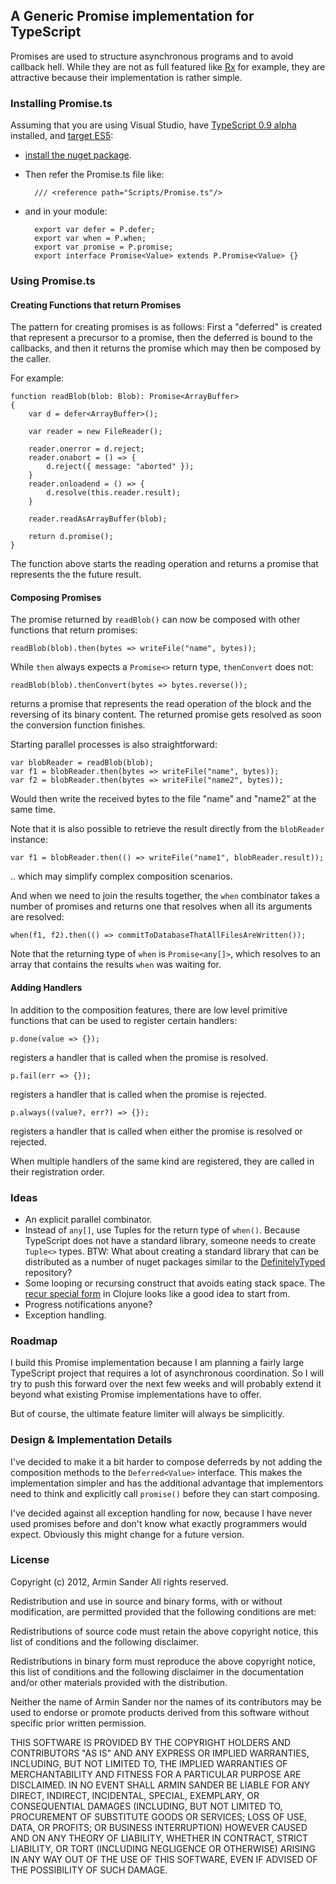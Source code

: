 ## A Generic Promise implementation for TypeScript

Promises are used to structure asynchronous programs and to avoid callback hell. While they are not as full featured like [Rx](https://github.com/Reactive-Extensions/RxJS) for example, they are attractive because their implementation is rather simple.

### Installing Promise.ts

Assuming that you are using Visual Studio, have [TypeScript 0.9 alpha](https://typescript.codeplex.com/releases/view/105503) installed, and [target ES5](https://github.com/pragmatrix/Promise/blob/master/Promise.csproj#L70):

- [install the nuget package](http://nuget.org/packages/Promise.TypeScript/).

- Then refer the Promise.ts file like:

		/// <reference path="Scripts/Promise.ts"/>

- and in your module:

		export var defer = P.defer;
		export var when = P.when;
		export var promise = P.promise;
		export interface Promise<Value> extends P.Promise<Value> {}

### Using Promise.ts

#### Creating Functions that return Promises

The pattern for creating promises is as follows: First a "deferred" is created that represent a precursor to a promise, then the deferred is bound to the callbacks, and then it returns the promise which may then be composed by the caller.

For example:
	
	function readBlob(blob: Blob): Promise<ArrayBuffer>
	{
		var d = defer<ArrayBuffer>();

		var reader = new FileReader();

		reader.onerror = d.reject;
		reader.onabort = () => {
			d.reject({ message: "aborted" });
		}
		reader.onloadend = () => {
			d.resolve(this.reader.result);
		}

		reader.readAsArrayBuffer(blob);

		return d.promise();
	}

The function above starts the reading operation and returns a promise that represents the the future result.

#### Composing Promises

The promise returned by `readBlob()` can now be composed with other functions that return promises:

	readBlob(blob).then(bytes => writeFile("name", bytes));

While `then` always expects a `Promise<>` return type, `thenConvert` does not:

	readBlob(blob).thenConvert(bytes => bytes.reverse());

returns a promise that represents the read operation of the block and the reversing of its binary content. The returned promise gets resolved as soon the conversion function finishes.

Starting parallel processes is also straightforward:

	var blobReader = readBlob(blob);
	var f1 = blobReader.then(bytes => writeFile("name", bytes));
	var f2 = blobReader.then(bytes => writeFile("name2", bytes));

Would then write the received bytes to the file "name" and "name2" at the same time.

Note that it is also possible to retrieve the result directly from the `blobReader` instance:

	var f1 = blobReader.then(() => writeFile("name1", blobReader.result));
	
.. which may simplify complex composition scenarios.

And when we need to join the results together, the `when` combinator takes a number of promises and returns one that resolves when all its arguments are resolved:

	when(f1, f2).then(() => commitToDatabaseThatAllFilesAreWritten());

Note that the returning type of `when` is `Promise<any[]>`, which resolves to an array that contains the results `when` was waiting for.

#### Adding Handlers

In addition to the composition features, there are low level primitive functions that can be used to register certain handlers:

	p.done(value => {});

registers a handler that is called when the promise is resolved.

	p.fail(err => {});

registers a handler that is called when the promise is rejected.

	p.always((value?, err?) => {});

registers a handler that is called when either the promise is resolved or rejected.

When multiple handlers of the same kind are registered, they are called in their registration order.

### Ideas

- An explicit parallel combinator.
- Instead of `any[]`, use Tuples for the return type of `when()`. Because TypeScript does not have a standard library, someone needs to create `Tuple<>` types. BTW: What about creating a standard library that can be distributed as a number of nuget packages similar to the [DefinitelyTyped](https://github.com/borisyankov/DefinitelyTyped) repository? 
- Some looping or recursing construct that avoids eating stack space. The [recur special form](http://clojure.org/special_forms#recur) in Clojure looks like a good idea to start from.
- Progress notifications anyone?
- Exception handling.

### Roadmap

I build this Promise implementation because I am planning a fairly large TypeScript project that requires a lot of asynchronous coordination. So I will try to push this forward over the next few weeks and will probably extend it beyond what existing Promise implementations have to offer. 

But of course, the ultimate feature limiter will always be simplicitly.

### Design & Implementation Details

I've decided to make it a bit harder to compose deferreds by not adding the composition methods to the `Deferred<Value>` interface. This makes the implementation simpler and has the additional advantage that implementors need to think and explicitly call `promise()` before they can start composing.

I've decided against all exception handling for now, because I have never used promises before and don't know what exactly programmers would expect. Obviously this might change for a future version.

### License

Copyright (c) 2012, Armin Sander All rights reserved.

Redistribution and use in source and binary forms, with or without modification, are permitted provided that the following conditions are met:

Redistributions of source code must retain the above copyright notice, this list of conditions and the following disclaimer.

Redistributions in binary form must reproduce the above copyright notice, this list of conditions and the following disclaimer in the documentation and/or other materials provided with the distribution.

Neither the name of Armin Sander nor the names of its contributors may be used to endorse or promote products derived from this software without specific prior written permission.

THIS SOFTWARE IS PROVIDED BY THE COPYRIGHT HOLDERS AND CONTRIBUTORS "AS IS" AND ANY EXPRESS OR IMPLIED WARRANTIES, INCLUDING, BUT NOT LIMITED TO, THE IMPLIED WARRANTIES OF MERCHANTABILITY AND FITNESS FOR A PARTICULAR PURPOSE ARE DISCLAIMED. IN NO EVENT SHALL ARMIN SANDER BE LIABLE FOR ANY DIRECT, INDIRECT, INCIDENTAL, SPECIAL, EXEMPLARY, OR CONSEQUENTIAL DAMAGES (INCLUDING, BUT NOT LIMITED TO, PROCUREMENT OF SUBSTITUTE GOODS OR SERVICES; LOSS OF USE, DATA, OR PROFITS; OR BUSINESS INTERRUPTION) HOWEVER CAUSED AND ON ANY THEORY OF LIABILITY, WHETHER IN CONTRACT, STRICT LIABILITY, OR TORT (INCLUDING NEGLIGENCE OR OTHERWISE) ARISING IN ANY WAY OUT OF THE USE OF THIS SOFTWARE, EVEN IF ADVISED OF THE POSSIBILITY OF SUCH DAMAGE.
